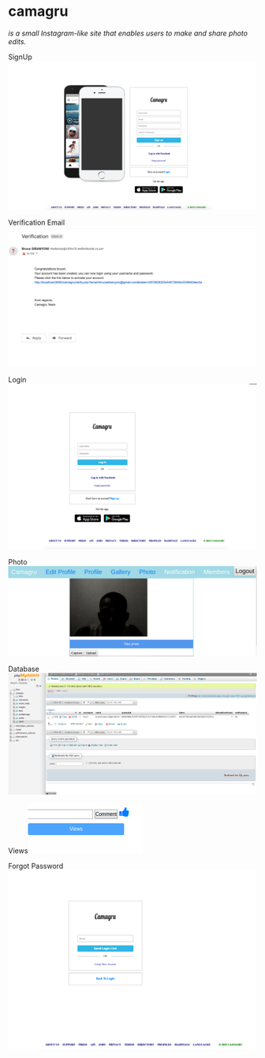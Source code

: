 # camagru

_is a small Instagram-like site that enables users to make and share photo edits._

SignUp![SignUp](/screenshots/signup.png)

Verification Email![Verification](/screenshots/verificationemail.png)

Login![Login](/screenshots/login.png)

Photo![Photo](/screenshots/photo.png)

Database![Database](/screenshots/database.png)

Views![Views](/screenshots/views.png)

Forgot Password![Forgot Password](/screenshots/forgotPassword.png)
